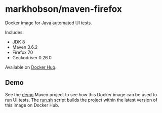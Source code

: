 # markhobson/maven-firefox

Docker image for Java automated UI tests.

Includes:

* JDK 8
* Maven 3.6.2
* Firefox 70
* Geckodriver 0.26.0

Available on [Docker Hub](https://hub.docker.com/r/markhobson/maven-firefox/).

## Demo

See the [demo](demo) Maven project to see how this Docker image can be used to run UI tests. The [run.sh](demo/run.sh) script builds the project within the latest version of this image on Docker Hub.
